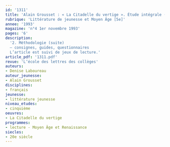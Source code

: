 ```yaml
---
id: '1311'
title: 'Alain Grousset : « La Citadelle du vertige ». Étude intégrale (2/2)'
rubrique: 'Littérature de jeunesse et Moyen Âge [5e]'
annee: '1993'
magazine: 'n°4 1er novembre 1993'
pages: '6'
description: 
  '2. Méthodologie (suite)
  – consignes, guides, questionnaires
  L’article est suivi de jeux de lecture.'
article_pdf: '1311.pdf'
revue: 'L’école des lettres des collèges'
auteurs:
- Denise Laboureau
auteur_jeunesse:
- Alain Grousset
disciplines:
- français
jeunesse:
- littérature jeunesse
niveau_etudes:
- cinquième
oeuvres:
- La Citadelle du vertige
programmes:
- lecture - Moyen Âge et Renaissance
siecles:
- 20e siècle
---
```

